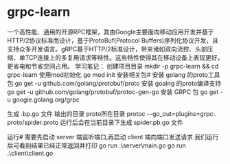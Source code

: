 # grpc-learn
一个高性能、通用的开源RPC框架，其由Google主要面向移动应用开发并基于HTTP/2协议标准而设计，基于ProtoBuf(Protocol Buffers)序列化协议开发，且支持众多开发语言。gRPC基于HTTP/2标准设计，带来诸如双向流控、头部压缩、单TCP连接上的多复用请求等特性。这些特性使得其在移动设备上表现更好，更省电和节省空间占用。
学习笔记：
创建项目目录
mkdir -p grpc-learn && cd grpc-learn
使用mod初始化
go mod init
安装相关包#
安装 golang 的proto工具包
go get -u github.com/golang/protobuf/proto
安装 goalng 的proto编译支持
go get -u github.com/golang/protobuf/protoc-gen-go
安装 GRPC 包
go get -u google.golang.org/grpc

生成 .bp.go 文件
输出的目录 proto所在目录
protoc --go_out=plugins=grpc:. proto/spider.proto
运行后会在当前目录下生成 spider.pb.go 文件

运行#
需要先启动 server 端监听端口,再启动 client 端向端口发送请求
我们运行后可看到结果已经正常返回并打印
go run .\server\main.go
go run .\client\client.go
